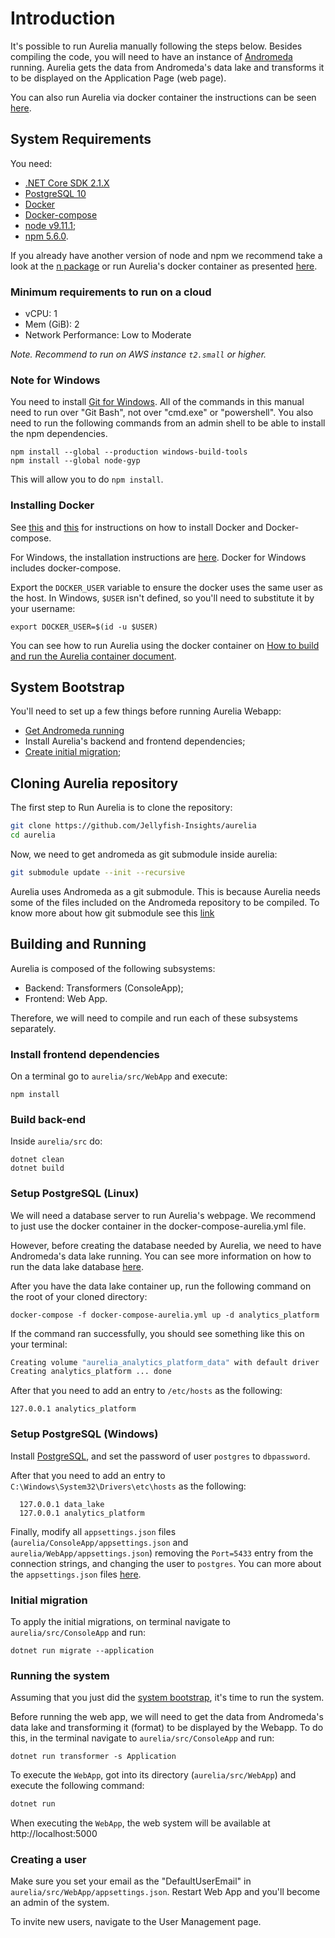 # Introduction

It's possible to run Aurelia manually following the steps below. Besides
compiling the code, you will need to have an instance of
[Andromeda](https://github.com/Jellyfish-Insights/andromeda) running. Aurelia
gets the data from Andromeda's data lake and transforms it to be displayed on the
Application Page (web page).

You can also run Aurelia via docker container the instructions can be seen
[here](../run_on_docker.md).

## System Requirements

You need:
  - [.NET Core SDK 2.1.X](https://dotnet.microsoft.com/download/dotnet-core/2.1)
  - [PostgreSQL 10](https://www.postgresql.org/)
  - [Docker](https://docs.docker.com/install/linux/docker-ce/ubuntu/)
  - [Docker-compose](https://github.com/docker/compose/releases)
  - [node v9.11.1](https://nodejs.org/dist/v9.11.1/docs/api/);
  - [npm 5.6.0](https://www.npmjs.com/package/npm/v/5.6.0).

If you already have another version of node and npm we recommend take a
look at the [n package](https://github.com/tj/n) or run Aurelia's docker container as
presented [here](../run_on_docker.md).

### Minimum requirements to run on a cloud
  - vCPU: 1
  - Mem (GiB): 2
  - Network Performance: Low to Moderate

*Note. Recommend to run on AWS instance `t2.small` or higher.*

### Note for Windows

You need to install [Git for Windows](https://git-scm.com/download/win). All of the commands in this
manual need to run over "Git Bash", not over "cmd.exe" or "powershell".
You also need to run the following commands from an admin shell to be able
to install the npm dependencies.
``` shell
npm install --global --production windows-build-tools
npm install --global node-gyp
```
This will allow you to do `npm install`.

### Installing Docker

See [this](https://docs.docker.com/install/linux/docker-ce/ubuntu/) and [this](https://github.com/docker/compose/releases) for instructions on how to install Docker and
Docker-compose.

For Windows, the installation instructions are [here](https://docs.docker.com/docker-for-windows/install/). Docker for
Windows includes docker-compose.

Export the `DOCKER_USER` variable to ensure the docker uses the same
user as the host. In Windows, `$USER` isn't defined, so you'll need
to substitute it by your username:

```shell
export DOCKER_USER=$(id -u $USER)
```

You can see how to run Aurelia using the docker container on [How to build and
run the Aurelia container document](../run_on_docker.md).

## System Bootstrap

You'll need to set up a few things before running Aurelia Webapp:
- [Get Andromeda running](https://github.com/Jellyfish-Insights/andromeda/blob/master/docs/how_to_setup.md)
- Install Aurelia's backend and frontend dependencies;
- [Create initial migration](#initial-migration);

## Cloning Aurelia repository

The first step to Run Aurelia is to clone the repository:

```bash
git clone https://github.com/Jellyfish-Insights/aurelia
cd aurelia
```

Now, we need to get andromeda as git submodule inside aurelia:

```bash
git submodule update --init --recursive
```

Aurelia uses Andromeda as a git submodule.
This is because Aurelia needs some of the files included on the Andromeda repository to be compiled.
To know more about how git submodule see this [link](https://git-scm.com/book/en/v2/Git-Tools-Submodules)

## Building and Running

Aurelia is composed of the following subsystems:

  - Backend: Transformers (ConsoleApp);
  - Frontend: Web App.

Therefore, we will need to compile and run each of these subsystems separately.

### Install frontend dependencies

On a terminal go to `aurelia/src/WebApp` and execute:

```shell
npm install
```

### Build back-end

Inside `aurelia/src` do:

```shell
dotnet clean
dotnet build
```

### Setup PostgreSQL (Linux)

We will need a database server to run Aurelia's webpage. We recommend to
just use the docker container in the docker-compose-aurelia.yml file.

However, before creating the database needed by Aurelia, we need to have
Andromeda's data lake running. You can see more information on how to
run the data lake database
[here](https://github.com/Jellyfish-Insights/andromeda/blob/master/docs/how_to_setup.md#setup-postgresql-database-linux).

After you have the data lake container up, run the following command on the root
of your cloned directory:

```shell
docker-compose -f docker-compose-aurelia.yml up -d analytics_platform
```

If the command ran successfully, you should see something like this on your
terminal:

```bash
Creating volume "aurelia_analytics_platform_data" with default driver
Creating analytics_platform ... done
```

After that you need to add an entry to `/etc/hosts` as the
following:

```shell
127.0.0.1 analytics_platform
```

### Setup PostgreSQL (Windows)

Install [PostgreSQL](https://www.postgresql.org/download/windows/), and set the password of user `postgres`
to `dbpassword`.

After that you need to add an entry to
`C:\Windows\System32\Drivers\etc\hosts` as the following:
```
  127.0.0.1 data_lake
  127.0.0.1 analytics_platform
```

Finally, modify all `appsettings.json` files
(`aurelia/ConsoleApp/appsettings.json` and `aurelia/WebApp/appsettings.json`)
removing the `Port=5433` entry from the connection strings, and changing the
user to `postgres`. You can more about the `appsettings.json` files
[here](https://github.com/Jellyfish-Insights/aurelia/blob/master/run_on_docker.md#aurelia).

### Initial migration

To apply the initial migrations, on terminal navigate to
`aurelia/src/ConsoleApp` and run:

```shell
dotnet run migrate --application
```

### Running the system

Assuming that you just did the [system bootstrap](#system-bootstrap), it's time
to run the system.

Before running the web app, we will need to get the data from Andromeda's
data lake and transforming it (format) to be displayed by the Webapp. To do
this, in the terminal navigate to `aurelia/src/ConsoleApp` and run:

```shell
dotnet run transformer -s Application
```

To execute the `WebApp`, got into its directory (`aurelia/src/WebApp`) and
execute the following command:

```bash
dotnet run
```

When executing the `WebApp`, the web system will be available
at http://localhost:5000

### Creating a user

Make sure you set your email as the "DefaultUserEmail" in
`aurelia/src/WebApp/appsettings.json`. Restart Web App and you'll become
an admin of the system.

To invite new users, navigate to the User Management page.
